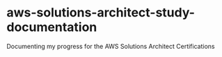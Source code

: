 # aws-solutions-architect-study-documentation
Documenting my progress for the AWS Solutions Architect Certifications 
